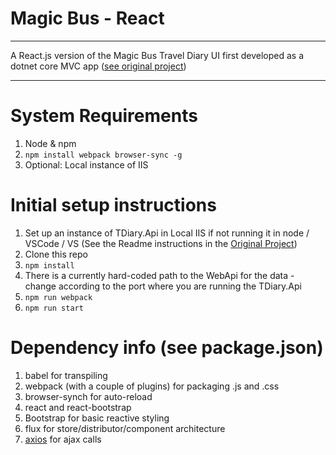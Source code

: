 # Magic Bus - React
---
A React.js version of the Magic Bus Travel Diary UI first developed as a dotnet core MVC app ([see original project](https://github.com/jakimber/tdiary "Original Magic Bus MVC Project"))

---
# System Requirements
1. Node & npm
2. `npm install webpack browser-sync -g`
3. Optional: Local instance of IIS

# Initial setup instructions
1. Set up an instance of TDiary.Api in Local IIS if not running it in node / VSCode / VS (See the Readme instructions in the [Original Project](https://github.com/jakimber/tdiary "Original Magic Bus Project"))
2. Clone this repo
3. `npm install`
4. There is a currently hard-coded path to the WebApi for the data - change according to the port where you are running the TDiary.Api
5. `npm run webpack`
6. `npm run start`

# Dependency info (see package.json)
1. babel for transpiling
2. webpack (with a couple of plugins) for packaging .js and .css
3. browser-synch for auto-reload
4. react and react-bootstrap
5. Bootstrap for basic reactive styling
6. flux for store/distributor/component architecture
7. [axios](https://github.com/mzabriskie/axios "axios on github") for ajax calls
